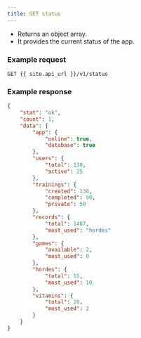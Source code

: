 ```yaml
---
title: GET status
---
```


- Returns an object array.  
- It provides the current status of the app.


### Example request

```
GET {{ site.api_url }}/v1/status
```

### Example response

```json
{
	"stat": "ok",
	"count": 1,
	"data": {
		"app": {
			"online": true,
			"database": true
		},
		"users": {
			"total": 130,
			"active": 25
		},
		"trainings": {
			"created": 130,
			"completed": 90,
			"private": 50
		},
		"records": {
			"total": 1487,
			"most_used": "hordes"
		},
		"games": {
			"available": 2,
			"most_used": 0
		},	
		"hordes": {
			"total": 55,
			"most_used": 10
		},
		"vitamins": {
			"total": 20,
			"most_used": 2
		}
	}
}
```